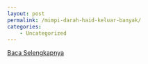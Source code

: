 ```yaml
---
layout: post
permalink: /mimpi-darah-haid-keluar-banyak/
categories:
    - Uncategorized
---
```


[Baca Selengkapnya](/08)